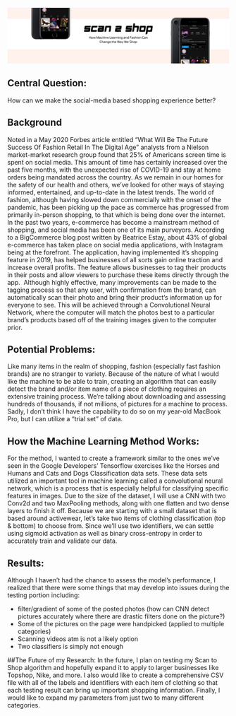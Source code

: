 ![](scan2shopheader.png)

## Central Question: 
How can we make the social-media based shopping experience better?

## Background
Noted in a May 2020 Forbes article entitled “What Will Be The Future Success Of Fashion Retail In The Digital Age” analysts from a Nielson market-market research group found that 25% of Americans screen time is spent on social media. This amount of time has certainly increased over the past five months, with the unexpected rise of COVID-19 and stay at home orders being mandated across the country. As we remain in our homes for the safety of our health and others, we’ve looked for other ways of staying informed, entertained, and up-to-date in the latest trends. The world of fashion, although having slowed down commercially with the onset of the pandemic, has been picking up the pace as commerce has progressed from primarily in-person shopping, to that which is being done over the internet. In the past two years, e-commerce has become a mainstream method of shopping, and social media has been one of its main purveyors. According to a BigCommerce blog post written by Beatrice Estay, about 43% of global e-commerce has taken place on social media applications, with Instagram being at the forefront. The application, having implemented it’s shopping feature in 2019, has helped businesses of all sorts gain online traction and increase overall profits. The feature allows businesses to tag their products in their posts and allow viewers to purchase these items directly through the app. 
![]()
Although highly effective, many improvements can be made to the tagging process so that any user, with confirmation from the brand, can automatically scan their photo and bring their product’s information up for everyone to see. This will be achieved through a Convolutional Neural Network, where the computer will match the photos best to a particular brand’s products based off of the training images given to the computer prior. 

## Potential Problems: 
Like many items in the realm of shopping, fashion (especially fast fashion brands) are no stranger to variety. Because of the nature of what I would like the machine to be able to train, creating an algorithm that can easily detect the brand and/or item name of a piece of clothing requires an extensive training process. We’re talking about downloading and assessing hundreds of thousands, if not millions, of pictures for a machine to process. Sadly, I don’t think I have the capability to do so on my year-old MacBook Pro, but I can utilize a “trial set” of data. 

## How the Machine Learning Method Works: 
For the method, I wanted to create a framework similar to the ones we’ve seen in the Google Developers’ Tensorflow exercises like the Horses and Humans and Cats and Dogs Classification data sets. These data sets utilized an important tool in machine learning called a convolutional neural network, which is a process that is especially helpful for classifying specific features in images. Due to the size of the dataset, I will use a CNN with two Conv2d and two MaxPooling methods, along with one flatten and two dense layers to finish it off. Because we are starting with a small dataset that is based around activewear, let’s take two items of clothing classification (top & bottom) to choose from. Since we’ll use two identifiers, we can settle using sigmoid activation as well as binary cross-entropy in order to accurately train and validate our data.

## Results: 
Although I haven’t had the chance to assess the model’s performance, I realized that there were some things that may develop into issues during the testing portion including:

* filter/gradient of some of the posted photos (how can CNN detect pictures accurately where there are drastic filters done on the picture?)
* Some of the pictures on the page were handpicked (applied to multiple categories)
* Scanning videos atm is not a likely option
* Two classifiers is simply not enough

##The Future of my Research: 
In the future, I plan on testing my Scan to Shop algorithm and hopefully expand it to apply to larger businesses like Topshop, Nike, and more. I also would like to create a comprehensive CSV file with all of the labels and identifiers with each item of clothing so that each testing result can bring up important shopping information. Finally, I would like to expand my parameters from just two to many different categories. 

